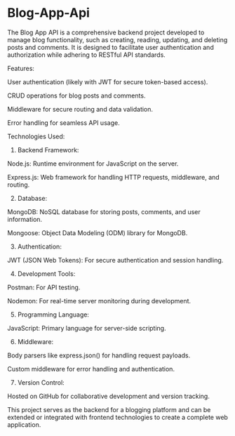 ﻿# Blog-App-Api

The Blog App API is a comprehensive backend project developed to manage blog functionality, such as creating, reading, updating, and deleting posts and comments. It is designed to facilitate user authentication and authorization while adhering to RESTful API standards.

Features:

User authentication (likely with JWT for secure token-based access).

CRUD operations for blog posts and comments.

Middleware for secure routing and data validation.

Error handling for seamless API usage.


Technologies Used:

1. Backend Framework:

Node.js: Runtime environment for JavaScript on the server.

Express.js: Web framework for handling HTTP requests, middleware, and routing.



2. Database:

MongoDB: NoSQL database for storing posts, comments, and user information.

Mongoose: Object Data Modeling (ODM) library for MongoDB.



3. Authentication:

JWT (JSON Web Tokens): For secure authentication and session handling.



4. Development Tools:

Postman: For API testing.

Nodemon: For real-time server monitoring during development.



5. Programming Language:

JavaScript: Primary language for server-side scripting.



6. Middleware:

Body parsers like express.json() for handling request payloads.

Custom middleware for error handling and authentication.



7. Version Control:

Hosted on GitHub for collaborative development and version tracking.




This project serves as the backend for a blogging platform and can be extended or integrated with frontend technologies to create a complete web application.


